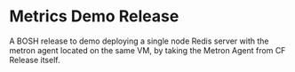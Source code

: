 # Metrics Demo Release

A BOSH release to demo deploying a single node Redis server with the metron agent located on the same VM, by taking the Metron Agent from CF Release itself. 
